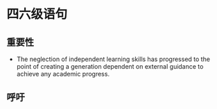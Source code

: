 # 四六级语句

## 重要性

- The neglection of independent learning skills has progressed to the point of creating a generation dependent on external guidance to achieve any academic progress.

## 呼吁